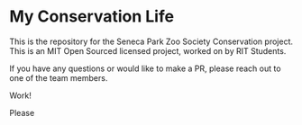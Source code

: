 # My Conservation Life

This is the repository for the Seneca Park Zoo Society Conservation project. This is an MIT Open Sourced licensed project, worked on by RIT Students.

If you have any questions or would like to make a PR, please reach out to one of the team members. 

Work!

Please
